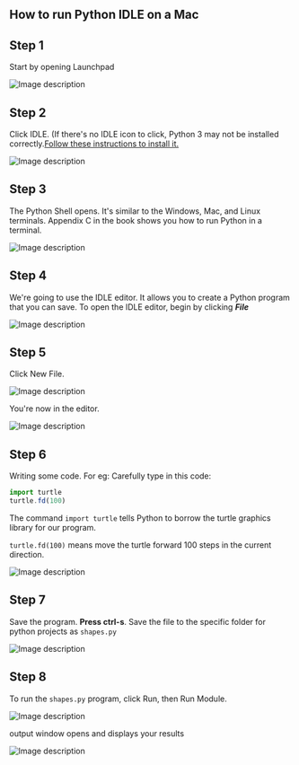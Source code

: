 ## How to run Python IDLE on a Mac

## Step 1

Start by opening Launchpad

![Image description](https://dev-to-uploads.s3.amazonaws.com/uploads/articles/dlpf25k96vgk22ve7mpk.jpeg)

## Step 2

Click IDLE. (If there's no IDLE icon to click, Python 3 may not be installed correctly.[Follow these instructions to install it.](https://dev.to/vayolapradeep/how-to-download-and-installpython-3-for-mac-2o9n)


![Image description](https://dev-to-uploads.s3.amazonaws.com/uploads/articles/ywxoz6x80jey2d6y10qy.jpeg)

## Step 3

The Python Shell opens. It's similar to the Windows, Mac, and Linux terminals. Appendix C in the book shows you how to run Python in a terminal.

![Image description](https://dev-to-uploads.s3.amazonaws.com/uploads/articles/ttzu0v6lkcs56iqy2q09.jpeg)

## Step 4

We're going to use the IDLE editor. It allows you to create a Python program that you can save. To open the IDLE editor, begin by clicking _**File**_


![Image description](https://dev-to-uploads.s3.amazonaws.com/uploads/articles/iqhr7nh55ad1n5xfnufc.jpeg)

## Step 5

Click New File.


![Image description](https://dev-to-uploads.s3.amazonaws.com/uploads/articles/4r32dykk5865dnb2gcj7.jpeg)

You're now in the editor.


![Image description](https://dev-to-uploads.s3.amazonaws.com/uploads/articles/f2yiuxjzg6ts8ngmtvxb.jpeg)

## Step 6

Writing some code. For eg: Carefully type in this code:

```javascript
import turtle
turtle.fd(100)
```

The command `import turtle` tells Python to borrow the turtle graphics library for our program. 

`turtle.fd(100)` means move the turtle forward 100 steps in the current direction.

![Image description](https://dev-to-uploads.s3.amazonaws.com/uploads/articles/73x9s0kzfrivfei5tloz.jpeg)

## Step 7

Save the program. **Press ctrl-s**. Save the file to the specific folder for python projects as `shapes.py`

![Image description](https://dev-to-uploads.s3.amazonaws.com/uploads/articles/9vmb12m8pq9vbecw5w4a.jpeg)

## Step 8

To run the `shapes.py` program, click Run, then Run Module.


![Image description](https://dev-to-uploads.s3.amazonaws.com/uploads/articles/hfzakceqtkd64dor8mqw.jpeg)

output window opens and displays your results


![Image description](https://dev-to-uploads.s3.amazonaws.com/uploads/articles/bod55xkz5ujlgvq0w1me.jpeg)
